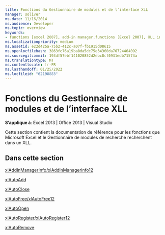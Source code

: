 ```yaml
---
title: Fonctions du Gestionnaire de modules et de l’interface XLL
manager: soliver
ms.date: 11/16/2014
ms.audience: Developer
ms.topic: overview
keywords:
- functions [excel 2007], add-in manager,functions [Excel 2007], XLL interface
ms.localizationpriority: medium
ms.assetid: e22d425a-75b2-412c-a07f-fb1915d08615
ms.openlocfilehash: 3863fc76a19ba8da5dc75e34360da76724464092
ms.sourcegitcommit: 193df57ebf141020852d2ebc8cf0931edb71574a
ms.translationtype: MT
ms.contentlocale: fr-FR
ms.lasthandoff: 01/25/2022
ms.locfileid: "62198883"
---
```

# <a name="add-in-manager-and-xll-interface-functions"></a>Fonctions du Gestionnaire de modules et de l’interface XLL

**S’applique à**: Excel 2013 | Office 2013 | Visual Studio 
  
Cette section contient la documentation de référence pour les fonctions que Microsoft Excel et le Gestionnaire de modules de recherche recherchent dans un XLL.
  
## <a name="in-this-section"></a>Dans cette section

[xlAddInManagerInfo/xlAddInManagerInfo12](xladdinmanagerinfo-xladdinmanagerinfo12.md)
  
[xlAutoAdd](xlautoadd.md)
  
[xlAutoClose](xlautoclose.md)
  
[xlAutoFree/xlAutoFree12](xlautofree-xlautofree12.md)
  
[xlAutoOpen](xlautoopen.md)
  
[xlAutoRegister/xlAutoRegister12](xlautoregister-xlautoregister12.md)
  
[xlAutoRemove](xlautoremove.md)
  

